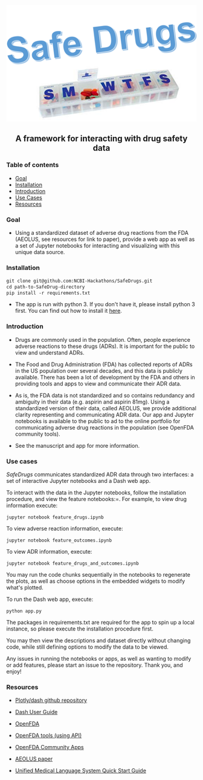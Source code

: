 <img src="logo/logo.png"></img>

## <p align="center"> A framework for interacting with drug safety data </p> 

### Table of contents
* [Goal](#goal)
* [Installation](#installation)
* [Introduction](#introduction)
* [Use Cases](#use-cases)
* [Resources](#resources)

### Goal <a name="goal"></a>

- Using a standardized dataset of adverse drug reactions from the FDA (AEOLUS, see resources for link to paper), provide a web app as well as a set of Jupyter notebooks for interacting and visualizing with this unique data source. 

### Installation <a name="installation"></a>

```
git clone git@github.com:NCBI-Hackathons/SafeDrugs.git 
cd path-to-SafeDrug-directory 
pip install -r requirements.txt
```
- The app is run with python 3. If you don't have it, please install python 3 first. You can find out how to install it [here](https://www.python.org/downloads/).

### Introduction <a name="introduction"></a>

- Drugs are commonly used in the population. Often, people experience adverse reactions to these drugs (ADRs). It is important for the public to view and understand ADRs.

- The Food and Drug Administration (FDA) has collected reports of ADRs in the US population over several decades, and this data is publicly available. There has been a lot of development by the FDA and others in providing tools and apps to view and communicate their ADR data. 

- As is, the FDA data is not standardized and so contains redundancy and ambiguity in their data (e.g. aspirin and aspirin 81mg). Using a standardized version of their data, called AEOLUS, we provide additional clarity representing and communicating ADR data. Our app and Jupyter notebooks is available to the public to ad to the online portfolio for communicating adverse drug reactions in the population (see OpenFDA community tools). 

- See the manuscript and app for more information.

### Use cases <a name="use-cases"></a>

<i>SafeDrugs</i> communicates standardized ADR data through two interfaces: a set of interactive Jupyter notebooks and a Dash web app.

To interact with the data in the Jupyter notebooks, follow the installation procedure, and view the feature notebooks:=. For example, to view drug information execute:

```
jupyter notebook feature_drugs.ipynb
```

To view adverse reaction information, execute:

```
jupyter notebook feature_outcomes.ipynb
```

To view ADR information, execute:

```
jupyter notebook feature_drugs_and_outcomes.ipynb
```

You may run the code chunks sequentially in the notebooks to regenerate the plots, as well as choose options in the embedded widgets to modify what's plotted.

To run the Dash web app, execute:

```
python app.py
```

The packages in requirements.txt are required for the app to spin up a local instance, so please execute the installation procedure first.

You may then view the descriptions and dataset directly without changing code, while still defining options to modify the data to be viewed.

Any issues in running the notebooks or apps, as well as wanting to modify or add features, please start an issue to the repository. Thank you, and enjoy! 

### Resources <a name="resources"></a>

- [Plotly/dash github repository](https://github.com/plotly/dash)


- [Dash User Guide](https://dash.plot.ly/)


- [OpenFDA](https://open.fda.gov/)


- [OpenFDA tools (using API)](https://open.fda.gov/tools/)


- [OpenFDA Community Apps](https://open.fda.gov/community/)


- [AEOLUS paper](https://www.nature.com/articles/sdata201626)


- [Unified Medical Language System Quick Start Guide](https://www.nlm.nih.gov/research/umls/quickstart.html)

